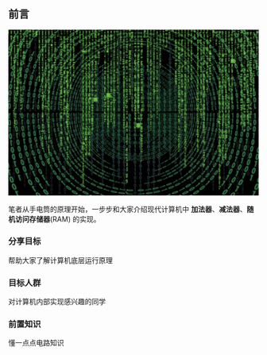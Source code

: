 ## 前言

![](../assets/images/00-01.png)

笔者从手电筒的原理开始，一步步和大家介绍现代计算机中 **加法器**、**减法器**、**随机访问存储器**(RAM) 的实现。

### 分享目标

帮助大家了解计算机底层运行原理

### 目标人群

对计算机内部实现感兴趣的同学

### 前置知识

懂一点点电路知识
